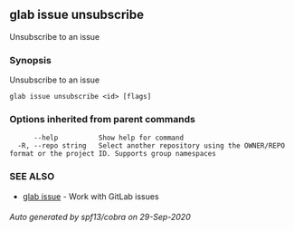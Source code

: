 ## glab issue unsubscribe

Unsubscribe to an issue

### Synopsis

Unsubscribe to an issue

```
glab issue unsubscribe <id> [flags]
```

### Options inherited from parent commands

```
      --help          Show help for command
  -R, --repo string   Select another repository using the OWNER/REPO format or the project ID. Supports group namespaces
```

### SEE ALSO

* [glab issue](glab_issue.md)	 - Work with GitLab issues

###### Auto generated by spf13/cobra on 29-Sep-2020
